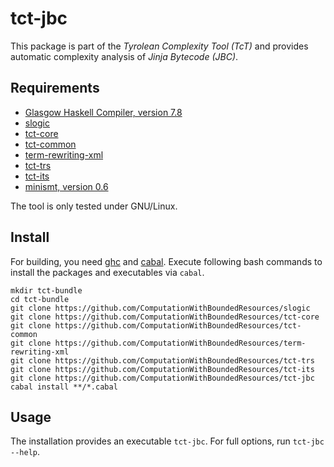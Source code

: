 tct-jbc
=======
This package is part of the _Tyrolean Complexity Tool (TcT)_ and provides
automatic complexity analysis of _Jinja Bytecode (JBC)_.

Requirements
------------
  * [Glasgow Haskell Compiler, version 7.8](http://www.haskell.org/ghc/)
  * [slogic](https://github.com/ComputationWithBoundedResources/slogic/)
  * [tct-core](https://github.com/ComputationWithBoundedResources/tct-core/)
  * [tct-common](https://github.com/ComputationWithBoundedResources/tct-common/)
  * [term-rewriting-xml](https://github.com/ComputationWithBoundedResources/term-rewriting-xml/)
  * [tct-trs](https://github.com/ComputationWithBoundedResources/tct-trs/)
  * [tct-its](https://github.com/ComputationWithBoundedResources/tct-its/)
  * [minismt, version 0.6](http://cl-informatik.uibk.ac.at/software/minismt/)

The tool is only tested under GNU/Linux.

Install
-------
For building, you need [ghc](http://www.haskell.org/ghc/) and
[cabal](http://www.haskell.org/cabal/). Execute following bash commands to
install the packages and executables via `cabal`.

  ```
  mkdir tct-bundle
  cd tct-bundle
  git clone https://github.com/ComputationWithBoundedResources/slogic
  git clone https://github.com/ComputationWithBoundedResources/tct-core
  git clone https://github.com/ComputationWithBoundedResources/tct-common
  git clone https://github.com/ComputationWithBoundedResources/term-rewriting-xml
  git clone https://github.com/ComputationWithBoundedResources/tct-trs
  git clone https://github.com/ComputationWithBoundedResources/tct-its
  git clone https://github.com/ComputationWithBoundedResources/tct-jbc
  cabal install **/*.cabal
  ```

Usage
-----
The installation provides an executable `tct-jbc`. For full options, run
`tct-jbc --help`.

